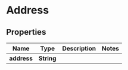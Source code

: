 
# Address

## Properties
Name | Type | Description | Notes
------------ | ------------- | ------------- | -------------
**address** | **String** |  | 



